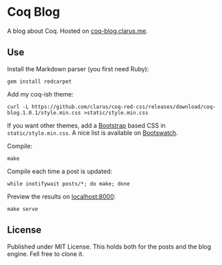 # Coq Blog
A blog about Coq. Hosted on [coq-blog.clarus.me](http://coq-blog.clarus.me/).

## Use
Install the Markdown parser (you first need Ruby):

    gem install redcarpet

Add my coq-ish theme:

    curl -L https://github.com/clarus/coq-red-css/releases/download/coq-blog.1.0.1/style.min.css >static/style.min.css

If you want other themes, add a [Bootstrap](http://getbootstrap.com/) based CSS in `static/style.min.css`. A nice list is available on [Bootswatch](http://bootswatch.com/).

Compile:

    make

Compile each time a post is updated:

    while inotifywait posts/*; do make; done

Preview the results on [localhost:8000](http://localhost:8000/):

    make serve

## License
Published under MIT License. This holds both for the posts and the blog engine. Fell free to clone it.
